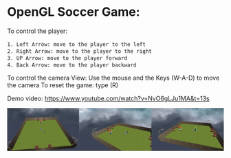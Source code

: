 # OpenGL Soccer Game: 

To control the player:

	1. Left Arrow: move to the player to the left
	2. Right Arrow: move to the player to the right	
	3. UP Arrow: move to the player forward 
	4. Back Arrow: move to the player backward
	
To control the camera View: Use the mouse and the Keys (W-A-D) to move the camera
To reset the game: type (R)

Demo video: https://www.youtube.com/watch?v=NvO6gLJu1MA&t=13s

![Alt text](./Game_pics.png?raw=true "PIC24 SPI Communication")
